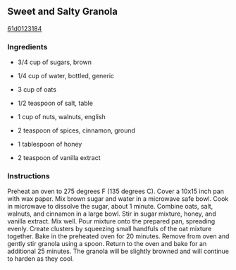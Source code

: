 ## Sweet and Salty Granola

[61d0123184](http://allrecipes.com/recipe/sweet-and-salty-granola/)

### Ingredients

 - 3/4 cup of sugars, brown

 - 1/4 cup of water, bottled, generic

 - 3 cup of oats

 - 1/2 teaspoon of salt, table

 - 1 cup of nuts, walnuts, english

 - 2 teaspoon of spices, cinnamon, ground

 - 1 tablespoon of honey

 - 2 teaspoon of vanilla extract

### Instructions

Preheat an oven to 275 degrees F (135 degrees C). Cover a 10x15 inch pan with wax paper. Mix brown sugar and water in a microwave safe bowl. Cook in microwave to dissolve the sugar, about 1 minute. Combine oats, salt, walnuts, and cinnamon in a large bowl. Stir in sugar mixture, honey, and vanilla extract. Mix well. Pour mixture onto the prepared pan, spreading evenly. Create clusters by squeezing small handfuls of the oat mixture together. Bake in the preheated oven for 20 minutes. Remove from oven and gently stir granola using a spoon. Return to the oven and bake for an additional 25 minutes. The granola will be slightly browned and will continue to harden as they cool.